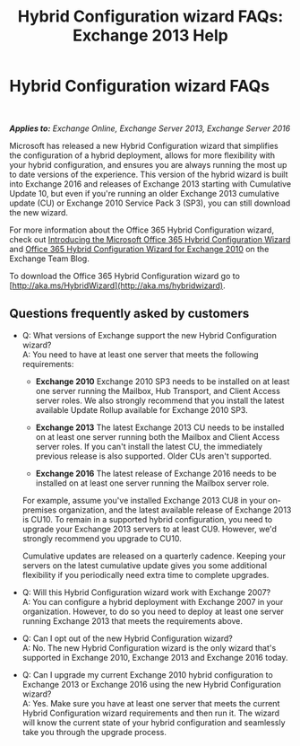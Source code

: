 ﻿---
title: 'Hybrid Configuration wizard FAQs: Exchange 2013 Help'
TOCTitle: Hybrid Configuration wizard FAQs
ms:assetid: e911e6e0-e36e-4430-ac36-c745a10d6c26
ms:mtpsurl: https://technet.microsoft.com/en-us/library/Mt488940(v=EXCHG.150)
ms:contentKeyID: 72044190
ms.date: 02/10/2016
mtps_version: v=EXCHG.150
---

# Hybrid Configuration wizard FAQs

 

_**Applies to:** Exchange Online, Exchange Server 2013, Exchange Server 2016_


Microsoft has released a new Hybrid Configuration wizard that simplifies the configuration of a hybrid deployment, allows for more flexibility with your hybrid configuration, and ensures you are always running the most up to date versions of the experience. This version of the hybrid wizard is built into Exchange 2016 and releases of Exchange 2013 starting with Cumulative Update 10, but even if you're running an older Exchange 2013 cumulative update (CU) or Exchange 2010 Service Pack 3 (SP3), you can still download the new wizard.

For more information about the Office 365 Hybrid Configuration wizard, check out [Introducing the Microsoft Office 365 Hybrid Configuration Wizard](http://go.microsoft.com/fwlink/?linkid=717122) and [Office 365 Hybrid Configuration Wizard for Exchange 2010](http://go.microsoft.com/fwlink/?linkid=730687) on the Exchange Team Blog.

To download the Office 365 Hybrid Configuration wizard go to [http://aka.ms/HybridWizard](http://aka.ms/hybridwizard).

## Questions frequently asked by customers

  - Q: What versions of Exchange support the new Hybrid Configuration wizard?  
    A: You need to have at least one server that meets the following requirements:
    
      - **Exchange 2010** Exchange 2010 SP3 needs to be installed on at least one server running the Mailbox, Hub Transport, and Client Access server roles. We also strongly recommend that you install the latest available Update Rollup available for Exchange 2010 SP3.
    
      - **Exchange 2013** The latest Exchange 2013 CU needs to be installed on at least one server running both the Mailbox and Client Access server roles. If you can't install the latest CU, the immediately previous release is also supported. Older CUs aren't supported.
    
      - **Exchange 2016** The latest release of Exchange 2016 needs to be installed on at least one server running the Mailbox server role.
    
    For example, assume you've installed Exchange 2013 CU8 in your on-premises organization, and the latest available release of Exchange 2013 is CU10. To remain in a supported hybrid configuration, you need to upgrade your Exchange 2013 servers to at least CU9. However, we'd strongly recommend you upgrade to CU10.
    
    Cumulative updates are released on a quarterly cadence. Keeping your servers on the latest cumulative update gives you some additional flexibility if you periodically need extra time to complete upgrades.

<!-- end list -->

  - Q: Will this Hybrid Configuration wizard work with Exchange 2007?  
    A: You can configure a hybrid deployment with Exchange 2007 in your organization. However, to do so you need to deploy at least one server running Exchange 2013 that meets the requirements above.

<!-- end list -->

  - Q: Can I opt out of the new Hybrid Configuration wizard?  
    A: No. The new Hybrid Configuration wizard is the only wizard that's supported in Exchange 2010, Exchange 2013 and Exchange 2016 today.

<!-- end list -->

  - Q: Can I upgrade my current Exchange 2010 hybrid configuration to Exchange 2013 or Exchange 2016 using the new Hybrid Configuration wizard?  
    A: Yes. Make sure you have at least one server that meets the current Hybrid Configuration wizard requirements and then run it. The wizard will know the current state of your hybrid configuration and seamlessly take you through the upgrade process.

